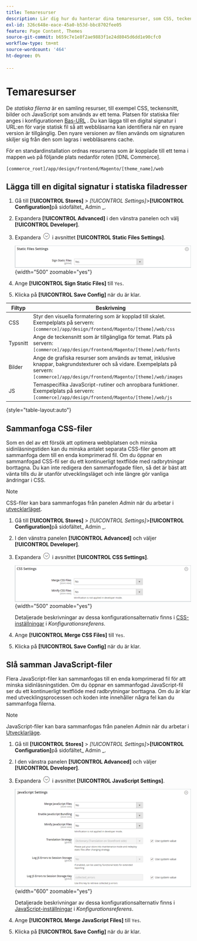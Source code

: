 ```yaml
---
title: Temaresurser
description: Lär dig hur du hanterar dina temaresurser, som CSS, teckensnitt, bilder och JavaScript-filer.
exl-id: 326c648e-eace-45a0-b53d-bbc8702fee05
feature: Page Content, Themes
source-git-commit: b659c7e1e8f2ae9883f1e24d8045d6dd1e90cfc0
workflow-type: tm+mt
source-wordcount: '464'
ht-degree: 0%

---
```


# Temaresurser

De _statiska filerna_ är en samling resurser, till exempel CSS, teckensnitt, bilder och JavaScript som används av ett tema. Platsen för statiska filer anges i konfigurationen [Bas-URL](../stores-purchase/store-urls.md) . Du kan lägga till en digital signatur i URL:en för varje statisk fil så att webbläsarna kan identifiera när en nyare version är tillgänglig. Den nyare versionen av filen används om signaturen skiljer sig från den som lagras i webbläsarens cache.

För en standardinstallation ordnas resurserna som är kopplade till ett tema i mappen `web` på följande plats nedanför roten [!DNL Commerce].

`[commerce_root]/app/design/frontend/Magento/[theme_name]/web`

## Lägga till en digital signatur i statiska filadresser

1. Gå till **[!UICONTROL Stores]** > _[!UICONTROL Settings]_>**[!UICONTROL Configuration]**&#x200B;på sidofältet_ Admin _.

1. Expandera **[!UICONTROL Advanced]** i den vänstra panelen och välj **[!UICONTROL Developer]**.

1. Expandera ![Expansionsväljaren](../assets/icon-display-expand.png) i avsnittet **[!UICONTROL Static Files Settings]**.

   ![Inställningar för statiska filer](./assets/developer-static-files-settings.png){width="500" zoomable="yes"}

1. Ange **[!UICONTROL Sign Static Files]** till `Yes`.

1. Klicka på **[!UICONTROL Save Config]** när du är klar.

| Filtyp | Beskrivning |
|--- |--- |
| CSS | Styr den visuella formatering som är kopplad till skalet. Exempelplats på servern: `[commerce]/app/design/frontend/Magento/[theme]/web/css` |
| Typsnitt | Ange de teckensnitt som är tillgängliga för temat. Plats på servern: `[commerce]/app/design/frontend/Magento/[theme]/web/fonts` |
| Bilder | Ange de grafiska resurser som används av temat, inklusive knappar, bakgrundstexturer och så vidare. Exempelplats på servern: `[commerce]/app/design/frontend/Magento/[theme]/web/images` |
| JS | Temaspecifika JavaScript-rutiner och anropbara funktioner. Exempelplats på servern: `[commerce]/app/design/frontend/Magento/[theme]/web/js` |

{style="table-layout:auto"}

## Sammanfoga CSS-filer

Som en del av ett försök att optimera webbplatsen och minska sidinläsningstiden kan du minska antalet separata CSS-filer genom att sammanfoga dem till en enda komprimerad fil. Om du öppnar en sammanfogad CSS-fil ser du ett kontinuerligt textflöde med radbrytningar borttagna. Du kan inte redigera den sammanfogade filen, så det är bäst att vänta tills du är utanför utvecklingsläget och inte längre gör vanliga ändringar i CSS.

>[!NOTE]
>
>CSS-filer kan bara sammanfogas från panelen _Admin_ när du arbetar i [utvecklarläget](../systems/developer-tools.md#operation-modes).

1. Gå till **[!UICONTROL Stores]** > _[!UICONTROL Settings]_>**[!UICONTROL Configuration]**&#x200B;på sidofältet_ Admin _.

1. I den vänstra panelen **[!UICONTROL Advanced]** och väljer **[!UICONTROL Developer]**.

1. Expandera ![Expansionsväljaren](../assets/icon-display-expand.png) i avsnittet **[!UICONTROL CSS Settings]**.

   ![CSS-inställningar](./assets/developer-css-settings.png){width="500" zoomable="yes"}

   Detaljerade beskrivningar av dessa konfigurationsalternativ finns i [CSS-inställningar](../configuration-reference/advanced/developer.md#css-settings) i _Konfigurationsreferens_.

1. Ange **[!UICONTROL Merge CSS Files]** till `Yes`.

1. Klicka på **[!UICONTROL Save Config]** när du är klar.

## Slå samman JavaScript-filer

Flera JavaScript-filer kan sammanfogas till en enda komprimerad fil för att minska sidinläsningstiden. Om du öppnar en sammanfogad JavaScript-fil ser du ett kontinuerligt textflöde med radbrytningar borttagna. Om du är klar med utvecklingsprocessen och koden inte innehåller några fel kan du sammanfoga filerna.

>[!NOTE]
>
>JavaScript-filer kan bara sammanfogas från panelen _Admin_ när du arbetar i [Utvecklarläge](../systems/developer-tools.md#operation-modes).

1. Gå till **[!UICONTROL Stores]** > _[!UICONTROL Settings]_>**[!UICONTROL Configuration]**&#x200B;på sidofältet_ Admin _.

1. I den vänstra panelen **[!UICONTROL Advanced]** och väljer **[!UICONTROL Developer]**.

1. Expandera ![Expansionsväljaren](../assets/icon-display-expand.png) i avsnittet **[!UICONTROL JavaScript Settings]**.

   ![JavaScript-inställningar](./assets/developer-javascript-settings.png){width="600" zoomable="yes"}

   Detaljerade beskrivningar av dessa konfigurationsalternativ finns i [JavaScript-inställningar](../configuration-reference/advanced/developer.md#javascript-settings) i _Konfigurationsreferens_.

1. Ange **[!UICONTROL Merge JavaScript Files]** till `Yes`.

1. Klicka på **[!UICONTROL Save Config]** när du är klar.
